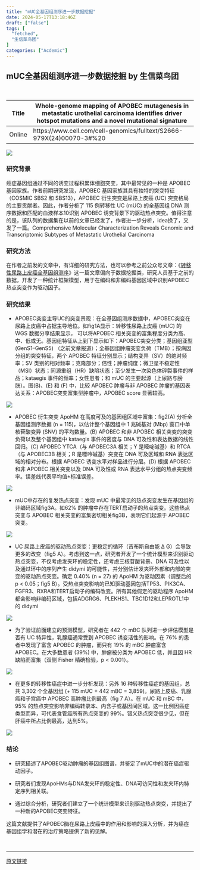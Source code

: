 ```yaml
---
title: "mUC全基因组测序进一步数据挖掘"
date: 2024-05-17T13:18:46Z
draft: ["false"]
tags: [
  "fetched",
  "生信菜鸟团"
]
categories: ["Acdemic"]
---
```

mUC全基因组测序进一步数据挖掘 by 生信菜鸟团
------
<div><p><br></p><table width="719"><thead><tr><th><span>Title</span></th><th><span>Whole-genome mapping of APOBEC mutagenesis in metastatic urothelial carcinoma identifies driver hotspot mutations and a novel mutational signature</span></th></tr></thead><tbody><tr><td><span>Online</span></td><td><span>https://www.cell.com/cell-genomics/fulltext/S2666-979X(24)00070-3#%20</span></td></tr></tbody></table><p><img data-imgfileid="100038318" data-ratio="0.8757894736842106" data-src="https://mmbiz.qpic.cn/mmbiz_png/iaRJcrq2LosichfHrLptHHZcIkxlmUYcyichgWCTO6wRdQNibsqfFh2hODeEUzLk340wUth26fuWrxQ8SVASL1oibrg/640?wx_fmt=png&amp;from=appmsg" data-type="png" data-w="950" src="https://mmbiz.qpic.cn/mmbiz_png/iaRJcrq2LosichfHrLptHHZcIkxlmUYcyichgWCTO6wRdQNibsqfFh2hODeEUzLk340wUth26fuWrxQ8SVASL1oibrg/640?wx_fmt=png&amp;from=appmsg"></p><h3>研究背景</h3><p>癌症基因组通过不同的诱变过程积累体细胞突变，其中最常见的一种是 APOBEC 基因家族。作者前期研究发现，APOBEC 基因家族其具有独特的突变特征（COSMIC SBS2 和 SBS13），APOBEC 衍生突变是尿路上皮癌 (UC) 突变格局的主要贡献者。因此，作者分析了 115 例转移性 UC (mUC) 的全基因组 DNA 测序数据和匹配的血液样本10识别 APOBEC 诱变背景下的驱动热点突变。值得注意的是，该队列的数据集在以前的文章已经发了，作者进一步分析，idea换了，又发了一篇。Comprehensive Molecular Characterization Reveals Genomic and Transcriptomic Subtypes of Metastatic Urothelial Carcinoma</p><h3>研究方法</h3><p>在作者之前发的文章中，有详细的研究方法，也可以参考之前公众号文章：《<a target="_blank" href="http://mp.weixin.qq.com/s?__biz=MzUzMTEwODk0Ng==&amp;mid=2247521862&amp;idx=1&amp;sn=fab33c4f666cbe30fd50be62e6752fe2&amp;chksm=fa45537bcd32da6d8724a8037f456b9a0f0acd8db9d6aa3debfc83baba62352c1b35c7da1092&amp;scene=21#wechat_redirect" textvalue="转移性尿路上皮癌全基因组测序" linktype="text" imgurl="" imgdata="null" data-itemshowtype="0" tab="innerlink" data-linktype="2">转移性尿路上皮癌全基因组测序</a>》这一篇文章偏向于数据挖掘类，研究人员基于之前的数据，开发了一种统计框架模型，用于在编码和非编码基因区域中识别APOBEC热点突变作为驱动因子。</p><h3>研究结果</h3><ul><li><p><span>APOBEC突变主导UC的突变景观：在全基因组测序数据中，APOBEC突变在尿路上皮癌中占据主导地位。如fig1A显示：转移性尿路上皮癌 (mUC) 的 WGS 数据分享结果显示， 可以将APOBEC 相关突变的富集程度分类为高、中、低或无。基因组特征从上到下显示如下：APOBEC突变分类；基因组亚型 (GenS1–GenS5) （之前文章报道）；全基因组肿瘤突变负荷（TMB）；按病因分组的突变特征，两个 APOBEC 特征分别显示；结构变异（SV）的绝对频率；SV 类别的相对频率；克隆部分；倍性；肿瘤纯度；微卫星不稳定性（MSI）状态；同源重组（HR）缺陷状态；至少发生一次染色体碎裂事件的样品；kataegis 事件的频率；女性患者；和 mUC 的主要起源（上尿路与膀胱）。图(B)、(E) 和 (F) 中，比较 APOBEC 肿瘤与非 APOBEC 肿瘤的基因表达关系：APOBEC突变富集型肿瘤中，APOBEC score 显著较高。</span></p></li></ul><p><img data-imgfileid="100038319" data-ratio="0.7490740740740741" data-src="https://mmbiz.qpic.cn/mmbiz_jpg/iaRJcrq2LosichfHrLptHHZcIkxlmUYcyicia9JIW3gfhuXdN0ztaK3XhrYsu5nzbkod2ENo8rhaufnfGsngWKNRkw/640?wx_fmt=jpeg&amp;from=appmsg" data-type="jpeg" data-w="1080" src="https://mmbiz.qpic.cn/mmbiz_jpg/iaRJcrq2LosichfHrLptHHZcIkxlmUYcyicia9JIW3gfhuXdN0ztaK3XhrYsu5nzbkod2ENo8rhaufnfGsngWKNRkw/640?wx_fmt=jpeg&amp;from=appmsg"></p><ul><li><p><span>APOBEC 衍生突变 ApoHM 在高度可及的基因组区域中富集：fig2(A) 分析全基因组测序数据 (n = 115)，以估计整个基因组中 1 兆碱基对 (Mbp) 窗口中单核苷酸变异 (SNV) 的平均数量。(B) APOBEC 和非 APOBEC 相关突变的突变负荷以及整个基因组中 kataegis 事件的密度与 DNA 可及性和表达数据的线性回归。(C) APOBEC YTCA（与 APOBEC3A 相关；Y 是嘧啶碱基）和 RTCA（与 APOBEC3B 相关；R 是嘌呤碱基）突变在 DNA 可及区域和 RNA 表达区域的相对分布。根据 APOBEC 诱变水平对样品进行分层。(D) 根据 APOBEC 和非 APOBEC 相关突变以及 DNA 可及性或 RNA 表达水平分组的热点突变频率。误差线代表平均值±标准误差。</span></p></li></ul><p><img data-imgfileid="100038320" data-ratio="0.7962962962962963" data-src="https://mmbiz.qpic.cn/mmbiz_jpg/iaRJcrq2LosichfHrLptHHZcIkxlmUYcyicIb7arxv1UsPAYcmMMfHX2OxpGdyqRcHTCG34ILwyFCLXeRlDm9LmdQ/640?wx_fmt=jpeg&amp;from=appmsg" data-type="jpeg" data-w="1080" src="https://mmbiz.qpic.cn/mmbiz_jpg/iaRJcrq2LosichfHrLptHHZcIkxlmUYcyicIb7arxv1UsPAYcmMMfHX2OxpGdyqRcHTCG34ILwyFCLXeRlDm9LmdQ/640?wx_fmt=jpeg&amp;from=appmsg"></p><ul><li><p><span>mUC中存在的复发热点突变：发现 mUC 中最常见的热点突变发生在基因组的非编码区域fig3A。如62% 的肿瘤中存在TERT启动子的热点突变。这些热点突变与 APOBEC 相关突变的富集密切相关fig3B，表明它们起源于 APOBEC 突变。</span></p></li></ul><p><img data-imgfileid="100038321" data-ratio="0.937962962962963" data-src="https://mmbiz.qpic.cn/mmbiz_jpg/iaRJcrq2LosichfHrLptHHZcIkxlmUYcyicmoTicWfibzlmI0XahuNDxqLFMFLVLrxSwqj0Z6PJWmx0mGR9e8xhJbxw/640?wx_fmt=jpeg&amp;from=appmsg" data-type="jpeg" data-w="1080" src="https://mmbiz.qpic.cn/mmbiz_jpg/iaRJcrq2LosichfHrLptHHZcIkxlmUYcyicmoTicWfibzlmI0XahuNDxqLFMFLVLrxSwqj0Z6PJWmx0mGR9e8xhJbxw/640?wx_fmt=jpeg&amp;from=appmsg"></p><ul><li><p><span>UC 尿路上皮癌的驱动热点突变：更稳定的循环（吉布斯自由能 Δ G）会导致更多的改变（fig5 A）。考虑到这一点，研究者开发了一个统计模型来识别驱动热点突变，不仅考虑发夹环的稳定性，还考虑三核苷酸背景、DNA 可及性以及通过环中的序列产生 didymi 的可能性，并分别估计发夹环外部和内部的突变的驱动热点突变。确定 0.40% (n = 27) 的 ApoHM 为驱动因素（调整后的 p &lt; 0.05；fig5 B）。受热点突变影响的已知驱动基因包括TP53、PIK3CA、FGFR3、RXRA和TERT启动子的编码改变。所有其他假定的驱动程序 ApoHM 都会影响非编码区域，包括ADGRG6、PLEKHS1、TBC1D12和LEPROTL1中的 didymi</span></p></li></ul><p><img data-imgfileid="100038322" data-ratio="1.1046296296296296" data-src="https://mmbiz.qpic.cn/mmbiz_png/iaRJcrq2LosichfHrLptHHZcIkxlmUYcyictY36Yr633iaHTanbc2HYsYhNYbg54INmmhuJicuOQia3r5lNBoFCqWd3Q/640?wx_fmt=png&amp;from=appmsg" data-type="png" data-w="1080" src="https://mmbiz.qpic.cn/mmbiz_png/iaRJcrq2LosichfHrLptHHZcIkxlmUYcyictY36Yr633iaHTanbc2HYsYhNYbg54INmmhuJicuOQia3r5lNBoFCqWd3Q/640?wx_fmt=png&amp;from=appmsg"></p><ul><li><p><span>为了验证前面建立的预测模型，研究者在 442 个 mBC 队列进一步评估模型是否有 UC 特异性，乳腺癌通常受到 APOBEC 诱变活性的影响。在 76% 的患者中发现了富含 APOBEC 的肿瘤，而只有 19% 的 mBC 肿瘤富含 APOBEC。在大多数患者 (39%) 中，肿瘤被分类为 APOBEC 低，并且因 HR 缺陷而富集（双侧 Fisher 精确检验，p &lt; 0.001）。</span></p></li></ul><p><img data-imgfileid="100038323" data-ratio="1.0361111111111112" data-src="https://mmbiz.qpic.cn/mmbiz_jpg/iaRJcrq2LosichfHrLptHHZcIkxlmUYcyic1TicJAqjZZHXnYnIrw1sQicl1ZlNLp6hialuemoJzbI7QqNouUJWXjoBg/640?wx_fmt=jpeg&amp;from=appmsg" data-type="jpeg" data-w="1080" src="https://mmbiz.qpic.cn/mmbiz_jpg/iaRJcrq2LosichfHrLptHHZcIkxlmUYcyic1TicJAqjZZHXnYnIrw1sQicl1ZlNLp6hialuemoJzbI7QqNouUJWXjoBg/640?wx_fmt=jpeg&amp;from=appmsg"></p><ul><li><p><span>在更多的转移性癌症中进一步分析发现：另外 16 种转移性癌症的基因组，总共 3,302 个全基因组 (+ 115 mUC + 442 mBC = 3,859)。尿路上皮癌、乳腺癌和子宫癌中 APOBEC 高肿瘤比例最高（fig 7 A）。在 mUC 和 mBC 中，95% 的热点突变影响非编码转录本、内含子或基因间区域。这一比例因癌症类型而异，可代表食管癌所有热点突变的 99%。错义热点突变很少见，但在肝癌中所占比例最高，达到5%。</span></p></li></ul><p><img data-imgfileid="100038324" data-ratio="1.124074074074074" data-src="https://mmbiz.qpic.cn/mmbiz_jpg/iaRJcrq2LosichfHrLptHHZcIkxlmUYcyicXC1TX1rCGrM414x8PictTY7q7wjB7ttevcmZZqndUrMs48em2YGMMUg/640?wx_fmt=jpeg&amp;from=appmsg" data-type="jpeg" data-w="1080" src="https://mmbiz.qpic.cn/mmbiz_jpg/iaRJcrq2LosichfHrLptHHZcIkxlmUYcyicXC1TX1rCGrM414x8PictTY7q7wjB7ttevcmZZqndUrMs48em2YGMMUg/640?wx_fmt=jpeg&amp;from=appmsg"></p><h3>结论</h3><ul><li><p><span>研究描述了APOBEC驱动肿瘤的基因组图谱，并鉴定了mUC中的潜在癌症驱动因子。</span></p></li><li><p><span>研究者们发现ApoHMs与DNA发夹环的稳定性、DNA可访问性和发夹环内特定序列相关联。</span></p></li><li><p><span>通过综合分析，研究者们建立了一个统计模型来识别驱动热点突变，并提出了一种新的APOBEC突变特征。</span></p></li></ul><p>这篇文献提供了APOBEC酶在尿路上皮癌中的作用和影响的深入分析，并为癌症基因组学和潜在的治疗策略提供了新的见解。</p><p><br></p><p><mp-style-type data-value="10000"></mp-style-type></p></div>  
<hr>
<a href="https://mp.weixin.qq.com/s/KK6c9VJfDyIPyNjng5dHNg",target="_blank" rel="noopener noreferrer">原文链接</a>
